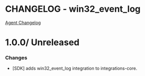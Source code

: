 # CHANGELOG - win32_event_log

[Agent Changelog](https://github.com/DataDog/dd-agent/blob/master/CHANGELOG.md)

1.0.0/ Unreleased
==================

### Changes

* [SDK] adds win32_event_log integration to integrations-core.

